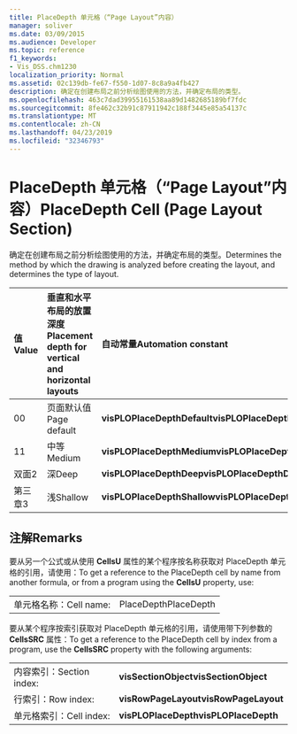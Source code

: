 ```yaml
---
title: PlaceDepth 单元格（“Page Layout”内容）
manager: soliver
ms.date: 03/09/2015
ms.audience: Developer
ms.topic: reference
f1_keywords:
- Vis_DSS.chm1230
localization_priority: Normal
ms.assetid: 02c139db-fe67-f550-1d07-8c8a9a4fb427
description: 确定在创建布局之前分析绘图使用的方法，并确定布局的类型。
ms.openlocfilehash: 463c7dad39955161538aa89d1482685189bf7fdc
ms.sourcegitcommit: 8fe462c32b91c87911942c188f3445e85a54137c
ms.translationtype: MT
ms.contentlocale: zh-CN
ms.lasthandoff: 04/23/2019
ms.locfileid: "32346793"
---
```

# <a name="placedepth-cell-page-layout-section"></a><span data-ttu-id="7edac-103">PlaceDepth 单元格（“Page Layout”内容）</span><span class="sxs-lookup"><span data-stu-id="7edac-103">PlaceDepth Cell (Page Layout Section)</span></span>

<span data-ttu-id="7edac-104">确定在创建布局之前分析绘图使用的方法，并确定布局的类型。</span><span class="sxs-lookup"><span data-stu-id="7edac-104">Determines the method by which the drawing is analyzed before creating the layout, and determines the type of layout.</span></span>
  
|<span data-ttu-id="7edac-105">**值**</span><span class="sxs-lookup"><span data-stu-id="7edac-105">**Value**</span></span>|<span data-ttu-id="7edac-106">**垂直和水平布局的放置深度**</span><span class="sxs-lookup"><span data-stu-id="7edac-106">**Placement depth for vertical and horizontal layouts**</span></span>|<span data-ttu-id="7edac-107">**自动常量**</span><span class="sxs-lookup"><span data-stu-id="7edac-107">**Automation constant**</span></span>|
|:-----|:-----|:-----|
| <span data-ttu-id="7edac-108">0</span><span class="sxs-lookup"><span data-stu-id="7edac-108">0</span></span>  <br/> | <span data-ttu-id="7edac-109">页面默认值</span><span class="sxs-lookup"><span data-stu-id="7edac-109">Page default</span></span>  <br/> |<span data-ttu-id="7edac-110">**visPLOPlaceDepthDefault**</span><span class="sxs-lookup"><span data-stu-id="7edac-110">**visPLOPlaceDepthDefault**</span></span> <br/> |
| <span data-ttu-id="7edac-111">1</span><span class="sxs-lookup"><span data-stu-id="7edac-111">1</span></span>  <br/> | <span data-ttu-id="7edac-112">中等</span><span class="sxs-lookup"><span data-stu-id="7edac-112">Medium</span></span>  <br/> |<span data-ttu-id="7edac-113">**visPLOPlaceDepthMedium**</span><span class="sxs-lookup"><span data-stu-id="7edac-113">**visPLOPlaceDepthMedium**</span></span> <br/> |
| <span data-ttu-id="7edac-114">双面</span><span class="sxs-lookup"><span data-stu-id="7edac-114">2</span></span>  <br/> | <span data-ttu-id="7edac-115">深</span><span class="sxs-lookup"><span data-stu-id="7edac-115">Deep</span></span>  <br/> |<span data-ttu-id="7edac-116">**visPLOPlaceDepthDeep**</span><span class="sxs-lookup"><span data-stu-id="7edac-116">**visPLOPlaceDepthDeep**</span></span> <br/> |
| <span data-ttu-id="7edac-117">第三章</span><span class="sxs-lookup"><span data-stu-id="7edac-117">3</span></span>  <br/> | <span data-ttu-id="7edac-118">浅</span><span class="sxs-lookup"><span data-stu-id="7edac-118">Shallow</span></span>  <br/> |<span data-ttu-id="7edac-119">**visPLOPlaceDepthShallow**</span><span class="sxs-lookup"><span data-stu-id="7edac-119">**visPLOPlaceDepthShallow**</span></span> <br/> |
   
## <a name="remarks"></a><span data-ttu-id="7edac-120">注解</span><span class="sxs-lookup"><span data-stu-id="7edac-120">Remarks</span></span>

<span data-ttu-id="7edac-121">要从另一个公式或从使用 **CellsU** 属性的某个程序按名称获取对 PlaceDepth 单元格的引用，请使用：</span><span class="sxs-lookup"><span data-stu-id="7edac-121">To get a reference to the PlaceDepth cell by name from another formula, or from a program using the **CellsU** property, use:</span></span> 
  
|||
|:-----|:-----|
| <span data-ttu-id="7edac-122">单元格名称：</span><span class="sxs-lookup"><span data-stu-id="7edac-122">Cell name:</span></span>  <br/> | <span data-ttu-id="7edac-123">PlaceDepth</span><span class="sxs-lookup"><span data-stu-id="7edac-123">PlaceDepth</span></span>  <br/> |
   
<span data-ttu-id="7edac-124">要从某个程序按索引获取对 PlaceDepth 单元格的引用，请使用带下列参数的 **CellsSRC** 属性：</span><span class="sxs-lookup"><span data-stu-id="7edac-124">To get a reference to the PlaceDepth cell by index from a program, use the **CellsSRC** property with the following arguments:</span></span> 
  
|||
|:-----|:-----|
| <span data-ttu-id="7edac-125">内容索引：</span><span class="sxs-lookup"><span data-stu-id="7edac-125">Section index:</span></span>  <br/> |<span data-ttu-id="7edac-126">**visSectionObject**</span><span class="sxs-lookup"><span data-stu-id="7edac-126">**visSectionObject**</span></span> <br/> |
| <span data-ttu-id="7edac-127">行索引：</span><span class="sxs-lookup"><span data-stu-id="7edac-127">Row index:</span></span>  <br/> |<span data-ttu-id="7edac-128">**visRowPageLayout**</span><span class="sxs-lookup"><span data-stu-id="7edac-128">**visRowPageLayout**</span></span> <br/> |
| <span data-ttu-id="7edac-129">单元格索引：</span><span class="sxs-lookup"><span data-stu-id="7edac-129">Cell index:</span></span>  <br/> |<span data-ttu-id="7edac-130">**visPLOPlaceDepth**</span><span class="sxs-lookup"><span data-stu-id="7edac-130">**visPLOPlaceDepth**</span></span> <br/> |
   

